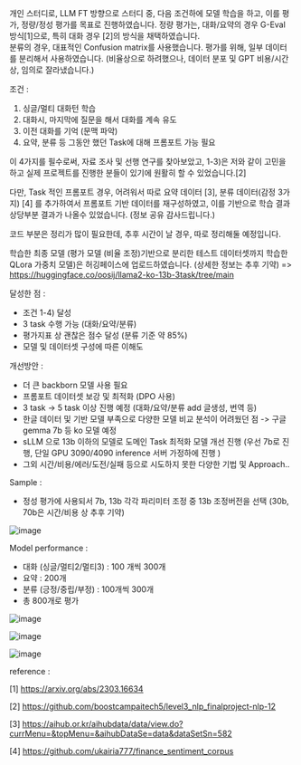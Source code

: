 개인 스터디로, LLM FT 방향으로 스터디 중, 다음 조건하에 모델 학습을 하고, 이를 평가, 정량/정성 평가를 목표로 진행하였습니다.
정량 평가는, 대화/요약의 경우 G-Eval 방식[1]으로, 특히 대화 경우 [2]의 방식을 채택하였습니다.  
분류의 경우, 대표적인 Confusion matrix를 사용했습니다. 
평가를 위해, 일부 데이터를 분리해서 사용하였습니다. (비율상으로 하려했으나, 데이터 분포 및 GPT 비용/시간상, 임의로 잘라냈습니다.)

조건 :
1) 싱글/멀티 대화턴 학습
2) 대화시, 마지막에 질문을 해서 대화를 계속 유도
3) 이전 대화를 기억 (문맥 파악)
4) 요약, 분류 등 그동안 했던 Task에 대해 프롬포트 가능 필요

이 4가지를 필수로써, 자료 조사 및 선행 연구를 찾아보았고, 1-3)은 저와 같이 고민을 하고 실제 프로젝트를 진행한 분들이 있기에 
원활히 할 수 있었습니다.[2] 

다만, Task 적인 프롬포트 경우, 어려워서 따로 요약 데이터 [3], 분류 데이터(감정 3가지) [4] 를 추가하여서 프롬포트 기반 데이터를 재구성하였고,
이를 기반으로 학습 결과 상당부분 결과가 나올수 있었습니다. (정보 공유 감사드립니다.)

코드 부분은 정리가 많이 필요한데, 추후 시간이 날 경우, 따로 정리해둘 예정입니다. 

학습한 최종 모델 (평가 모델 (비율 조정)기반으로 분리한 테스트 데이터셋까지 학습한 QLora 가중치 모델)은 허깅페이스에 업로드하였습니다. (상세한 정보는 추후 기약)
=> https://huggingface.co/oosij/llama2-ko-13b-3task/tree/main


달성한 점 :
- 조건 1-4) 달성 
- 3 task 수행 가능 (대화/요약/분류)
- 평가지표 상 괜찮은 점수 달성 (분류 기준 약 85%)
- 모델 및 데이터셋 구성에 따른 이해도

개선방안 : 
- 더 큰 backborn 모델 사용 필요
- 프롬포트 데이터셋 보강 및 최적화 (DPO 사용)
- 3 task -> 5 task 이상 진행 예정 (대화/요약/분류 add 글생성, 번역 등)
- 한글 데이터 및 기반 모델 부족으로 다양한 모델 비교 분석이 어려웠던 점 -> 구글 gemma 7b 등 ko 모델 예정
- sLLM 으로 13b 이하의 모델로 도메인 Task 최적화 모델 개선 진행 (우선 7b로 진행, 단일 GPU 3090/4090 inference 서버 가정하에 진행 )
- 그외 시간/비용/에러/도전/실패 등으로 시도하지 못한 다양한 기법 및 Approach.. 


Sample :
- 정성 평가에 사용되서 7b, 13b 각각 파리미터 조정 중 13b 조정버전을 선택 (30b, 70b은 시간/비용 상 추후 기약)

![image](https://github.com/oosij/sllm3task/assets/94098546/0d17bfea-c6db-41fd-b87d-3a69badfbe3b)



Model performance :
- 대화 (싱글/멀티2/멀티3) : 100 개씩 300개
- 요약 : 200개
- 분류 (긍정/중립/부정) : 100개씩 300개
- 총 800개로 평가


![image](https://github.com/oosij/sllm3task/assets/94098546/a9d1e220-4210-453c-82d4-c8cdbaa5700e)


![image](https://github.com/oosij/sllm3task/assets/94098546/a010365d-5f68-470b-a305-a206bdc129e3)


![image](https://github.com/oosij/sllm3task/assets/94098546/9cf93acc-7e7d-4493-b955-24a865ec1e14)





reference :

[1]  https://arxiv.org/abs/2303.16634

[2]  https://github.com/boostcampaitech5/level3_nlp_finalproject-nlp-12

[3]  https://aihub.or.kr/aihubdata/data/view.do?currMenu=&topMenu=&aihubDataSe=data&dataSetSn=582

[4]  https://github.com/ukairia777/finance_sentiment_corpus
